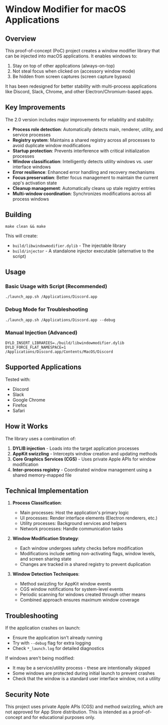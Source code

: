 # Window Modifier for macOS Applications

## Overview

This proof-of-concept (PoC) project creates a window modifier library that can be injected into macOS applications. It enables windows to:

1. Stay on top of other applications (always-on-top)
2. Not steal focus when clicked on (accessory window mode)
3. Be hidden from screen captures (screen capture bypass)

It has been redesigned for better stability with multi-process applications like Discord, Slack, Chrome, and other Electron/Chromium-based apps.

## Key Improvements

The 2.0 version includes major improvements for reliability and stability:

- **Process role detection**: Automatically detects main, renderer, utility, and service processes
- **Registry system**: Maintains a shared registry across all processes to avoid duplicate window modifications
- **Startup protection**: Prevents interference with critical initialization processes
- **Window classification**: Intelligently detects utility windows vs. user interface windows
- **Error resilience**: Enhanced error handling and recovery mechanisms
- **Focus preservation**: Better focus management to maintain the current app's activation state
- **Cleanup management**: Automatically cleans up stale registry entries
- **Multi-window coordination**: Synchronizes modifications across all process windows

## Building

```
make clean && make
```

This will create:
- `build/libwindowmodifier.dylib` - The injectable library
- `build/injector` - A standalone injector executable (alternative to the script)

## Usage

### Basic Usage with Script (Recommended)

```
./launch_app.sh /Applications/Discord.app
```

### Debug Mode for Troubleshooting

```
./launch_app.sh /Applications/Discord.app --debug
```

### Manual Injection (Advanced)

```
DYLD_INSERT_LIBRARIES=./build/libwindowmodifier.dylib DYLD_FORCE_FLAT_NAMESPACE=1 /Applications/Discord.app/Contents/MacOS/Discord
```

## Supported Applications

Tested with:
- Discord
- Slack
- Google Chrome
- Firefox
- Safari

## How it Works

The library uses a combination of:

1. **DYLIB injection** - Loads into the target application processes
2. **AppKit swizzling** - Intercepts window creation and updating methods
3. **Core Graphics Services (CGS)** - Uses private Apple APIs for window modification
4. **Inter-process registry** - Coordinated window management using a shared memory-mapped file

## Technical Implementation

1. **Process Classification**:
   - Main processes: Host the application's primary logic
   - UI processes: Render interface elements (Electron renderers, etc.)
   - Utility processes: Background services and helpers
   - Network processes: Handle communication tasks

2. **Window Modification Strategy**:
   - Each window undergoes safety checks before modification
   - Modifications include setting non-activating flags, window levels, and screen sharing state
   - Changes are tracked in a shared registry to prevent duplication

3. **Window Detection Techniques**:
   - Method swizzling for AppKit window events
   - CGS window notifications for system-level events
   - Periodic scanning for windows created through other means
   - Combined approach ensures maximum window coverage

## Troubleshooting

If the application crashes on launch:
- Ensure the application isn't already running
- Try with `--debug` flag for extra logging
- Check `*_launch.log` for detailed diagnostics

If windows aren't being modified:
- It may be a service/utility process - these are intentionally skipped
- Some windows are protected during initial launch to prevent crashes
- Check that the window is a standard user interface window, not a utility

## Security Note

This project uses private Apple APIs (CGS) and method swizzling, which are not approved for App Store distribution. This is intended as a proof-of-concept and for educational purposes only.
